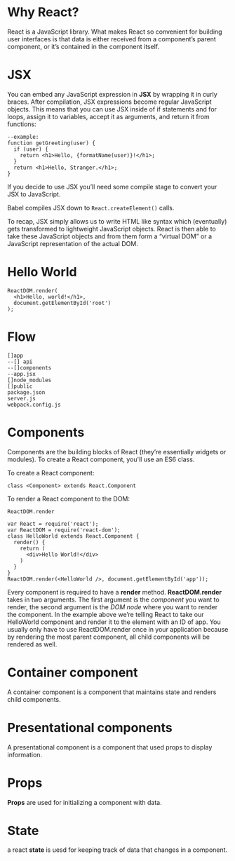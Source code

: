 # Why React? 
React is a JavaScript library. What makes React so convenient for building user interfaces is that data is either received from a component’s parent component, or it’s contained in the component itself.

# JSX 
You can embed any JavaScript expression in **JSX** by wrapping it in curly braces. After compilation, JSX expressions become regular JavaScript objects. This means that you can use JSX inside of if statements and for loops, assign it to variables, accept it as arguments, and return it from functions:

```
--example: 
function getGreeting(user) {
  if (user) {
    return <h1>Hello, {formatName(user)}!</h1>;
  }
  return <h1>Hello, Stranger.</h1>;
}
```
If you decide to use JSX you’ll need some compile stage to convert your JSX to JavaScript. 

Babel compiles JSX down to ```React.createElement()``` calls.

To recap, JSX simply allows us to write HTML like syntax which (eventually) gets transformed to lightweight JavaScript objects. React is then able to take these JavaScript objects and from them form a “virtual DOM” or a JavaScript representation of the actual DOM. 

# Hello World
```
ReactDOM.render(
  <h1>Hello, world!</h1>,
  document.getElementById('root')
);
```
# Flow
```
[]app
--[] api
--[]components
--app.jsx
[]node_modules
[]public 
package.json
server.js
webpack.config.js
```

# Components 
Components are the building blocks of React (they’re essentially widgets or modules). To create a React component, you'll use an ES6 class.

To create a React component: 
```
class <Component> extends React.Component
```
To render a React component to the DOM:
```
ReactDOM.render
```
```
var React = require('react');
var ReactDOM = require('react-dom');
class HelloWorld extends React.Component {
  render() {
    return (
      <div>Hello World!</div>
    )
  }
}
ReactDOM.render(<HelloWorld />, document.getElementById('app'));
```

Every component is required to have a **render** method. **ReactDOM.render** takes in two arguments. The first argument is the *component* you want to render, the second argument is the *DOM node* where you want to render the component. In the example above we’re telling React to take our HelloWorld component and render it to the element with an ID of app. You usually only have to use ReactDOM.render once in your application because by rendering the most parent component, all child components will be rendered as well.

# Container component 
A container component is a component that maintains state and renders child components.

# Presentational components
A presentational component is a component that used props to display information. 
 
# Props
**Props** are used for initializing a component with data.

# State
a react **state** is uesd for keeping track of data that changes in a component. 
